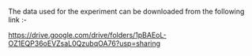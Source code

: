  The data used for the experiment can be downloaded from the following link :- 

https://drive.google.com/drive/folders/1pBAEoL-OZ1EQP36oEVZsaL0QzubqOA76?usp=sharing
